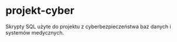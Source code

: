 # projekt-cyber
Skrypty SQL użyte do projektu z cyberbezpieczeństwa baz danych i systemów medycznych.
